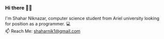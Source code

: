 ### Hi there 👋🏽
I'm Shahar Niknazar, computer science student from Ariel university looking for position as a programmer. 💻 <br />
📫 Reach Me: shaharnik1@gmail.com
<!--
**ShaharNik/ShaharNik** is a ✨ _special_ ✨ repository because its `README.md` (this file) appears on your GitHub profile.

Here are some ideas to get you started:

- 🔭 I’m currently working on ...
- 🌱 I’m currently learning ...
- 👯 I’m looking to collaborate on ...
- 🤔 I’m looking for help with ...
- 💬 Ask me about ...
- 📫 How to reach me: ...
- 😄 Pronouns: ...
- ⚡ Fun fact: ...
-->
